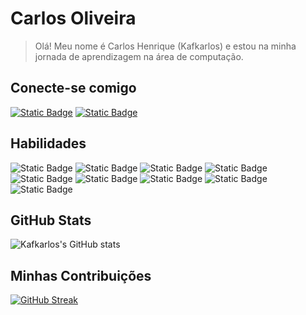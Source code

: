 # Carlos Oliveira
> Olá! Meu nome é Carlos Henrique (Kafkarlos) e estou na minha jornada de aprendizagem na área de computação.

## Conecte-se comigo
[![Static Badge](https://img.shields.io/badge/GitHub-black?style=plastic&logo=github&logoColor=white)](https://github.com/Kafkarlos)
[![Static Badge](https://img.shields.io/badge/LinkedIn-blue?style=plastic&logoColor=white)
](https://www.linkedin.com/in/carlos-cunha-762324323/)

## Habilidades
![Static Badge](https://img.shields.io/badge/GitHub-black?style=for-the-badge&logo=github&logoColor=white)
![Static Badge](https://img.shields.io/badge/Git-black?style=for-the-badge&logo=git&logoColor=red)
![Static Badge](https://img.shields.io/badge/Java-blue?style=for-the-badge&logo=java&logoColor=white)
![Static Badge](https://img.shields.io/badge/Python-black?style=for-the-badge&logo=python)
![Static Badge](https://img.shields.io/badge/PHP-black?style=for-the-badge&logo=php)
![Static Badge](https://img.shields.io/badge/HTML-orange?style=for-the-badge&logo=html)
![Static Badge](https://img.shields.io/badge/CSS-blue?style=for-the-badge&logo=css)
![Static Badge](https://img.shields.io/badge/MySQL-black?style=for-the-badge&logo=mysql&logoColor=orange)
![Static Badge](https://img.shields.io/badge/Kotlin-black?style=for-the-badge&logo=kotlin)

## GitHub Stats
![Kafkarlos's GitHub stats](https://github-readme-stats.vercel.app/api?username=kafkarlos&show_icons=true&theme=dracula)

## Minhas Contribuições
[![GitHub Streak](https://streak-stats.demolab.com/?user=kafkarlos&theme=dracula)](https://git.io/streak-stats)
